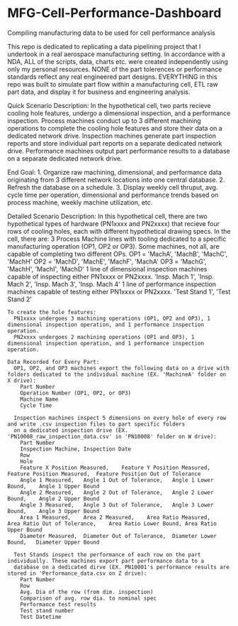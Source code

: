 # MFG-Cell-Performance-Dashboard
Compiling manufacturing data to be used for cell performance analysis

This repo is dedicated to replicating a data pipelining project that I undertook in a real aerospace manufacturing setting.
In accordance with a NDA, ALL of the scripts, data, charts etc. were created independently using only my personal resources.
NONE of the part tolerences or performance standards reflect any real engineered part designs.
EVERYTHING in this repo was built to simulate part flow within a manufacturing cell, ETL raw part data, and display it for business and engineering analysis. 

Quick Scenario Description:
    In the hypothetical cell, two parts recieve cooling hole features, undergo a dimensional inspection, and a performance inspection.
    Process machines conduct up to 3 different machining operations to complete the cooling hole features and store their data on a dedicated network drive.
    Inspection machines generate part inspection reports and store individual part reports on a separate dedicated network drive.
    Performance machines output part performance results to a database on a separate dedicated network drive.

End Goal:
    1. Organize raw machining, dimensional, and performance data originating from 3 different network locations into one central database.
    2. Refresh the database on a schedule.
    3. Display weekly cell thruput, avg. cycle time per operation, dimensional and performance trends based on process machine, weekly machine utilization, etc.

Detailed Scenario Description:
    In this hypothetical cell, there are two hypothetical types of hardware (PN1xxxx and PN2xxxx) that recieve four rows of cooling holes, each with different hypothetical drawing specs. 
    In the cell, there are:
      3 Process Machine lines with tooling dedicated to a specific manufacturing operation (OP1, OP2 or OP3). Some machines, not all, are capable of completing two different OPs.
            OP1 = 'MachA', 'MachB', 'MachC', 'MachH'
            OP2 = 'MachD', 'MachE', 'MachF', 'MachA'
            OP3 = 'MachG', 'MachH', 'MachI', 'MachD'
      1 line of dimensional inspection machines capable of inspecting either PN1xxxx or PN2xxxx.
            'Insp. Mach 1', 'Insp. Mach 2', 'Insp. Mach 3', 'Insp. Mach 4'
      1 line of performance inspection machines capable of testing either PN1xxxx or PN2xxxx.
            'Test Stand 1', 'Test Stand 2'
    
    To create the hole features:
      PN1xxxx undergoes 3 machining operations (OP1, OP2 and OP3), 1 dimensional inspection operation, and 1 performance inspection operation.
      PN2xxxx undergoes 2 machining operations (OP1 and OP3), 1 dimensional inspection operation, and 1 performance inspection operation.
    
    Data Recorded for Every Part:
      OP1, OP2, and OP3 machines export the following data on a drive with folders dedicated to the individual machine (EX. 'MachineA' folder on X drive):
        Part Number
        Operation Number (OP1, OP2, or OP3)
        Machine Name
        Cycle Time
      
      Inspection machines inspect 5 dimensions on every hole of every row and write .csv inspection files to part specific folders 
      on a dedicated inspection drive (EX. 'PN10008_raw_inspection_data.csv' in 'PN10008' folder on W drive):
        Part Number
        Inspection Machine, Inspection Date	
        Row	
        Hole	
        Feature X Position Measured,	Feature Y Position Measured,	Feature Position Measured,	Feature Position Out of Tolerance
        Angle 1 Measured,	Angle 1 Out of Tolerance,	Angle 1 Lower Bound,	Angle 1 Upper Bound
        Angle 2 Measured,	Angle 2 Out of Tolerance,	Angle 2 Lower Bound,	Angle 2 Upper Bound
        Angle 3 Measured,	Angle 3 Out of Tolerance,	Angle 3 Lower Bound,	Angle 3 Upper Bound
        Area 1 Measured,	Area 2 Measured,	Area Ratio Measured,	Area Ratio Out of Tolerance,	Area Ratio Lower Bound,	Area Ratio Upper Bound	
        Diameter Measured,	Diameter Out of Tolerance,	Diameter Lower Bound,	Diameter Upper Bound
    
      Test Stands inspect the performance of each row on the part individually. These machines export part performance data to a 
      database on a dedicated dirve (EX. PN10001's performance results are stored in 'Performance_data.csv on Z drive):
        Part Number
        Row
        Avg. Dia of the row (from dim. inspection)
        Comparison of avg. row dia. to nominal spec
        Performance test results
        Test stand number
        Test Datetime
    
